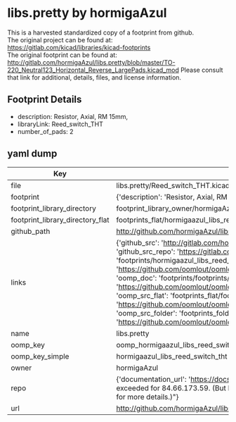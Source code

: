 # libs.pretty by hormigaAzul  
This is a harvested standardized copy of a footprint from github.  
The original project can be found at:  
https://gitlab.com/kicad/libraries/kicad-footprints  
The original footprint can be found at:
http://gitlab.com/hormigaAzul/libs.pretty/blob/master/TO-220_Neutral123_Horizontal_Reverse_LargePads.kicad_mod
Please consult that link for additional, details, files, and license information.  
## Footprint Details
* description: Resistor, Axial, RM 15mm,  
* libraryLink: Reed_switch_THT  
* number_of_pads: 2  
## yaml dump  
| Key | Value |  
| --- | --- |  
| file | libs.pretty/Reed_switch_THT.kicad_mod |  
| footprint | {'description': 'Resistor, Axial, RM 15mm,', 'libraryLink': 'Reed_switch_THT', 'number_of_pads': 2} |  
| footprint_library_directory | footprint_library_owner/hormigaAzul_libs.pretty |  
| footprint_library_directory_flat | footprints_flat/hormigaazul_libs_reed_switch_tht/working |  
| github_path | http://github.com/hormigaAzul/libs.pretty/blob/master/Reed_switch_THT.kicad_mod |  
| links | {'github_src': 'http://gitlab.com/hormigaAzul/libs.pretty/blob/master/TO-220_Neutral123_Horizontal_Reverse_LargePads.kicad_mod', 'github_src_repo': 'https://gitlab.com/kicad/libraries/kicad-footprints', 'oomp_bot': 'footprints/hormigaazul_libs_reed_switch_tht/working', 'oomp_bot_github': 'https://github.com/oomlout/oomlout_oomp_footprint_bot/tree/main/footprints/hormigaazul_libs_reed_switch_tht/working', 'oomp_doc': 'footprints/footprints/hormigaAzul/libs/Reed_switch_THT/working/', 'oomp_doc_github': 'https://github.com/oomlout/oomlout_oomp_footprint_doc/tree/main/footprints/footprints/hormigaAzul/libs/Reed_switch_THT/working', 'oomp_src_flat': 'footprints_flat/footprints_flat/hormigaazul_libs_reed_switch_tht/working', 'oomp_src_flat_github': 'https://github.com/oomlout/oomlout_oomp_footprint_src/tree/main/footprints_flat/hormigaazul_libs_reed_switch_tht/working', 'oomp_src_folder': 'footprints_folder/footprints_folder/hormigaAzul/libs/Reed_switch_THT/working', 'oomp_src_folder_github': 'https://github.com/oomlout/oomlout_oomp_footprint_src/tree/main/footprints_folder/hormigaAzul/libs/Reed_switch_THT/working'} |  
| name | libs.pretty |  
| oomp_key | oomp_hormigaazul_libs_reed_switch_tht |  
| oomp_key_simple | hormigaazul_libs_reed_switch_tht |  
| owner | hormigaAzul |  
| repo | {'documentation_url': 'https://docs.github.com/rest/overview/resources-in-the-rest-api#rate-limiting', 'message': "API rate limit exceeded for 84.66.173.59. (But here's the good news: Authenticated requests get a higher rate limit. Check out the documentation for more details.)"} |  
| url | http://github.com/hormigaAzul/libs.pretty |  

